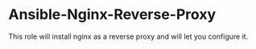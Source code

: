 # Ansible-Nginx-Reverse-Proxy

This role will install nginx as a reverse proxy and will let you configure it.
